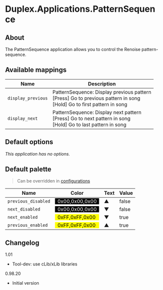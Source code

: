 # Duplex.Applications.PatternSequence

## About

The PatternSequence application allows you to control the Renoise pattern-sequence.

## Available mappings

| Name       | Description   |
| -----------|---------------|  
|`display_previous`|PatternSequence: Display previous pattern<br>[Press] Go to previous pattern in song<br>[Hold] Go to first pattern in song|  
|`display_next`|PatternSequence: Display next pattern<br>[Press] Go to next pattern in song<br>[Hold] Go to last pattern in song|  

## Default options 
  
*This application has no options.*  

## Default palette 
  
> Can be overridden in [configurations](../Configurations.md)

| Name          | Color|Text|Value|
| ------------- |------|----|-----|  
|`previous_disabled`|<div style="padding-left:0.5em;padding-right:0.5em; background-color:#000000; color: white">0x00,0x00,0x00</div>|▲|false|  
|`next_disabled`|<div style="padding-left:0.5em;padding-right:0.5em; background-color:#000000; color: white">0x00,0x00,0x00</div>|▼|false|  
|`next_enabled`|<div style="padding-left:0.5em;padding-right:0.5em; background-color:#FFFF00; color: black">0xFF,0xFF,0x00</div>|▼|true|  
|`previous_enabled`|<div style="padding-left:0.5em;padding-right:0.5em; background-color:#FFFF00; color: black">0xFF,0xFF,0x00</div>|▲|true|  

## Changelog

1.01
- Tool-dev: use cLib/xLib libraries

0.98.20 
- Initial version
